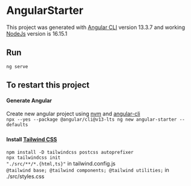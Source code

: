 # AngularStarter

This project was generated with [Angular CLI](https://github.com/angular/angular-cli) version 13.3.7 and working [NodeJs](https://nodejs.org/en/download/) version is 16.15.1

## Run
`ng serve`

## To restart this project
#### Generate Angular
Create new angular project using
[nvm](https://github.com/nvm-sh/nvm) and 
[angular-cli](https://indepthcoder.medium.com/maintain-different-versions-of-angular-cli-on-the-same-machine-6828df198f59)  
`npx --yes --package @angular/cli@v13-lts ng new angular-starter --defaults`

###
#### Install [Tailwind CSS](https://tailwindcss.com/docs/guides/angular)
`npm install -D tailwindcss postcss autoprefixer`  
`npx tailwindcss init`  
`"./src/**/*.{html,ts}"` in tailwind.config.js  
``@tailwind base;
@tailwind components;
@tailwind utilities;`` in ./src/styles.css
